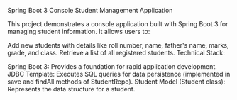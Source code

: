 Spring Boot 3 Console Student Management Application

This project demonstrates a console application built with Spring Boot 3 for managing student information. It allows users to:

Add new students with details like roll number, name, father's name, marks, grade, and class.
Retrieve a list of all registered students.
Technical Stack:

Spring Boot 3: Provides a foundation for rapid application development.
JDBC Template: Executes SQL queries for data persistence (implemented in save and findAll methods of StudentRepo).
Student Model (Student class): Represents the data structure for a student.
